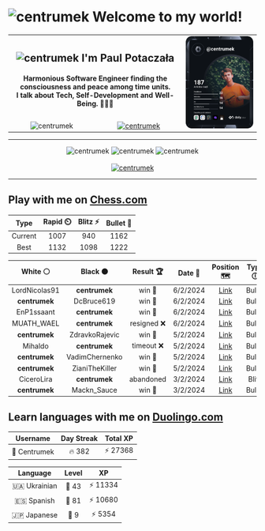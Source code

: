 <h1>
  <img
    src="https://emojis.slackmojis.com/emojis/images/1531849430/4246/blob-sunglasses.gif"
    width="30"
    alt="centrumek"
  />
  Welcome to my world!
</h1>

<table>
  <tbody>
    <tr>
      <td align="center" width="70%" colspan="2">
        <h2>
          <img
            src="https://raw.githubusercontent.com/MartinHeinz/MartinHeinz/master/wave.gif"
            width="30px"
            alt="centrumek"
          />
          I'm Paul Potaczała
        </h2>
        <h4>
          Harmonious Software Engineer finding the consciousness and peace among time units.
          <br/>
          I talk about Tech, Self-Development and Well-Being. 🌿🧘🚀
        </h4>
      </td>
      <td width="30%" rowspan="2">
        <a href="https://app.daily.dev/centrumek">
          <img
            src="./devcard.svg"
            alt="centrumek"
          />
        </a>
      </td>
    </tr>
    <tr align="center">
      <td>
        <img
          src="https://komarev.com/ghpvc/?username=centrumek&label=visitors&color=0e75b6&style=flat"
          alt="centrumek"
        >
      </td>
      <td>
        <a href="https://stackoverflow.com/users/14496012/centrumek">
          <img
            src="https://stackoverflow.com/users/flair/14496012.png?theme=dark"
            alt="centrumek"
          >
        </a>
      </td>
    </tr>
  </tbody>
</table>

---
<div align="center">
  <img 
    src="https://github-readme-stats.vercel.app/api?username=centrumek&show_icons=true&count_private=true&theme=dark&hide_border=true&hide=issues,contribs&bg_color=00000000"
    alt="centrumek"
  />
  <img
    src="https://github-readme-stats.vercel.app/api/top-langs/?username=centrumek&layout=compact&hide_border=true&theme=dark&bg_color=00000000&langs_count=6&exclude_repo=air-statistic-app"
    alt="centrumek"
  />
  <img 
    src="https://github-readme-streak-stats.herokuapp.com?user=centrumek&theme=dark&hide_border=true&background=FFFFFF00"
    alt="centrumek"
  />
  <br/>
  <br/>
  <a href="https://www.buymeacoffee.com/centrumek">
    <img
      src="https://cdn.buymeacoffee.com/buttons/v2/default-orange.png"
      height="50"
      width="210"
      alt="centrumek"
    />
  </a>
</div>

---

## Play with me on [Chess.com](https://www.chess.com/member/centrumek)

<div align="center">
<!--START_SECTION:chessStats-->
<!-- Automatically generated with https://github.com/Balastrong/chess-stats-action -->

| Type | Rapid ⏲️ | Blitz ⚡ | Bullet 🔫 |
|:---:|:---:|:---:|:---:|
| Current | 1007 | 940 | 1162 |
| Best | 1132 | 1098 | 1222 |

| White ⚪ | Black ⚫ | Result 🏆 | Date 📅 | Position 🗺️ | Type 🕕 |
|:---:|:---:|:---:|:---:|:---:|:---:|
| LordNicolas91 | **centrumek** | win 🥇 | 6/2/2024 | <a href="http://www.ee.unb.ca/cgi-bin/tervo/fen.pl?select=8/pp6/4n3/3Nk3/1PP4p/7P/5KP1/8 w - -">Link</a> | Bullet |
| **centrumek** | DcBruce619 | win 🥇 | 6/2/2024 | <a href="http://www.ee.unb.ca/cgi-bin/tervo/fen.pl?select=Q7/Q1k5/2p1R1p1/1p4pp/1P6/7P/P5P1/6K1 b - -">Link</a> | Bullet |
| EnP1ssaant | **centrumek** | win 🥇 | 6/2/2024 | <a href="http://www.ee.unb.ca/cgi-bin/tervo/fen.pl?select=k6r/p6p/3Q4/qp1P4/4B3/6P1/2r1KP2/8 w - -">Link</a> | Bullet |
| MUATH_WAEL | **centrumek** | resigned ❌ | 6/2/2024 | <a href="http://www.ee.unb.ca/cgi-bin/tervo/fen.pl?select=2bR4/1p3k1p/p3p3/4B3/2B5/8/PPP2PPP/2K3NR b - -">Link</a> | Bullet |
| **centrumek** | ZdravkoRajevic | win 🥇 | 5/2/2024 | <a href="http://www.ee.unb.ca/cgi-bin/tervo/fen.pl?select=8/5ppp/1k6/1P5n/3r4/5P1K/6PP/5R2 b - -">Link</a> | Bullet |
| Mihaldo | **centrumek** | timeout ❌ | 5/2/2024 | <a href="http://www.ee.unb.ca/cgi-bin/tervo/fen.pl?select=3R2k1/p7/7p/2p3p1/P1P5/4b1P1/8/4K3 b - -">Link</a> | Bullet |
| **centrumek** | VadimChernenko | win 🥇 | 5/2/2024 | <a href="http://www.ee.unb.ca/cgi-bin/tervo/fen.pl?select=6k1/5RQ1/2pqp3/1n6/3Pp3/r5P1/6KP/8 b - -">Link</a> | Bullet |
| **centrumek** | ZianiTheKiller | win 🥇 | 5/2/2024 | <a href="http://www.ee.unb.ca/cgi-bin/tervo/fen.pl?select=8/8/4R3/6kp/6p1/4PPp1/6KP/8 b - -">Link</a> | Bullet |
| CiceroLira | **centrumek** | abandoned  | 3/2/2024 | <a href="http://www.ee.unb.ca/cgi-bin/tervo/fen.pl?select=4rrk1/p5p1/1bp1q3/4B2p/2P2Pn1/8/P3Q1P1/3R1R1K b - -">Link</a> | Blitz |
| **centrumek** | Mackn_Sauce | win 🥇 | 3/2/2024 | <a href="http://www.ee.unb.ca/cgi-bin/tervo/fen.pl?select=8/8/4Q3/5k2/4p3/4P3/5PP1/3RK3 b - -">Link</a> | Bullet |

<!--END_SECTION:chessStats-->
</div>

## Learn languages with me on [Duolingo.com](https://www.duolingo.com/profile/Centrumek)

<div align="center">
<!--START_SECTION:duolingoStats-->
<!-- Automatically generated with https://github.com/centrumek/duolingo-readme-stats-->

| Username | Day Streak | Total XP |
|:---:|:---:|:---:|
| 👤 Centrumek | 🔥 382 | ⚡ 27368 |

| Language | Level | XP |
|:---:|:---:|:---:|
| 🇺🇦 Ukrainian | 👑 43 | ⚡ 11334 |
| 🇪🇸 Spanish | 👑 81 | ⚡ 10680 |
| 🇯🇵 Japanese | 👑 9 | ⚡ 5354 |

<!--END_SECTION:duolingoStats-->
</div>
<!--
**centrumek/centrumek** is a ✨ _special_ ✨ repository because its `README.md` (this file) appears on your GitHub profile.

Here are some ideas to get you started:

- 🔭 I’m currently working on ...
- 🌱 I’m currently learning ...
- 👯 I’m looking to collaborate on ...
- 🤔 I’m looking for help with ...
- 💬 Ask me about ...
- 📫 How to reach me: ...
- 😄 Pronouns: ...
- ⚡ Fun fact: ...
-->
